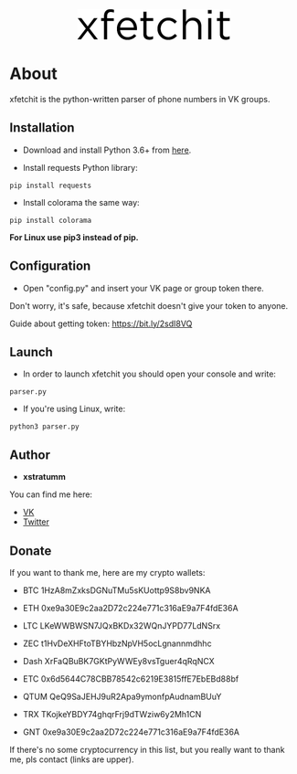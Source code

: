 <p align="center"><img src="logo.png"></p>

# About
xfetchit is the python-written parser of phone numbers in VK groups.

## Installation
- Download and install Python 3.6+ from [here](https://python.org/downloads).

- Install requests Python library:

```
pip install requests
```

- Install colorama the same way:

```
pip install colorama
```

**For Linux use pip3 instead of pip.**

## Configuration
- Open "config.py" and insert your VK page or group token there.

Don't worry, it's safe, because xfetchit doesn't give your token to anyone.

Guide about getting token: https://bit.ly/2sdI8VQ

## Launch
- In order to launch xfetchit you should open your console and write:

```
parser.py
```

- If you're using Linux, write:

```
python3 parser.py
```

## Author

- **xstratumm**

You can find me here:
- [VK](https://vk.com/xstratumm)
- [Twitter](https://twitter.com/xstratumm)

## Donate

If you want to thank me, here are my crypto wallets:

- BTC 1HzA8mZxksDGNuTMu5sKUottp9S8bv9NKA

- ETH 0xe9a30E9c2aa2D72c224e771c316aE9a7F4fdE36A

- LTC LKeWWBWSN7JQxBKDx32WQnJYPD77LdNSrx

- ZEC t1HvDeXHFtoTBYHbzNpVH5ocLgnannmdhhc

- Dash XrFaQBuBK7GKtPyWWEy8vsTguer4qRqNCX

- ETC 0x6d5644C78CBB78542c6219E3815ffE7EbEBd88bf

- QTUM QeQ9SaJEHJ9uR2Apa9ymonfpAudnamBUuY

- TRX TKojkeYBDY74ghqrFrj9dTWziw6y2Mh1CN

- GNT 0xe9a30E9c2aa2D72c224e771c316aE9a7F4fdE36A

If there's no some cryptocurrency in this list,
but you really want to thank me, pls contact (links are upper).
